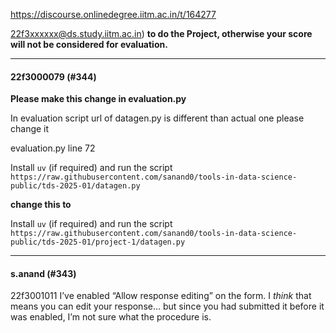 https://discourse.onlinedegree.iitm.ac.in/t/164277

22f3xxxxxx@ds.study.iitm.ac.in) <strong>to do the Project, otherwise your score will not be considered for evaluation.</strong></p><hr>

<h4>22f3000079 (#344)</h4>
<p><strong>Please make this change in evaluation.py</strong></p>
<p>In evaluation script url of datagen.py is different than actual one please change it</p>
<p>evaluation.py line 72</p>
<p>Install <code>uv</code> (if required) and run the script <code>https://raw.githubusercontent.com/sanand0/tools-in-data-science-public/tds-2025-01/datagen.py</code></p>
<p><strong>change this to</strong></p>
<p>Install <code>uv</code> (if required) and run the script <code>https://raw.githubusercontent.com/sanand0/tools-in-data-science-public/tds-2025-01/project-1/datagen.py</code></p><hr>

<h4>s.anand (#343)</h4>
<p>22f3001011 I’ve enabled “Allow response editing” on the form. I <em>think</em> that means you can edit your response… but since you had submitted it before it was enabled, I’m not sure what the procedure is.